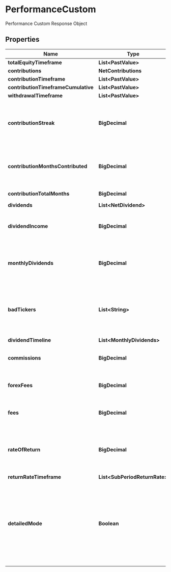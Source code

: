 

# PerformanceCustom

Performance Custom Response Object

## Properties

| Name | Type | Description | Notes |
|------------ | ------------- | ------------- | -------------|
|**totalEquityTimeframe** | **List&lt;PastValue&gt;** |  |  [optional] |
|**contributions** | **NetContributions** |  |  [optional] |
|**contributionTimeframe** | **List&lt;PastValue&gt;** |  |  [optional] |
|**contributionTimeframeCumulative** | **List&lt;PastValue&gt;** |  |  [optional] |
|**withdrawalTimeframe** | **List&lt;PastValue&gt;** |  |  [optional] |
|**contributionStreak** | **BigDecimal** | Current streak of cosecutive months where contributions were made |  [optional] |
|**contributionMonthsContributed** | **BigDecimal** | Number of months in the timeframe with contributions |  [optional] |
|**contributionTotalMonths** | **BigDecimal** | Total months in timeframe |  [optional] |
|**dividends** | **List&lt;NetDividend&gt;** |  |  [optional] |
|**dividendIncome** | **BigDecimal** | Total dividends received over the timeframe |  [optional] |
|**monthlyDividends** | **BigDecimal** | Average dividends received per month over the timeframe |  [optional] |
|**badTickers** | **List&lt;String&gt;** | list of tickers which may not be supported or may not have accurate price data |  [optional] |
|**dividendTimeline** | **List&lt;MonthlyDividends&gt;** |  |  [optional] |
|**commissions** | **BigDecimal** | commissions incurred during the timeframe |  [optional] |
|**forexFees** | **BigDecimal** | forex fees incurred during the timeframe |  [optional] |
|**fees** | **BigDecimal** | other fees incurred during the timeframe |  [optional] |
|**rateOfReturn** | **BigDecimal** | The return rate over the timeframe. Annualized if timeframe is longer than 1 year |  [optional] |
|**returnRateTimeframe** | **List&lt;SubPeriodReturnRate&gt;** |  |  [optional] |
|**detailedMode** | **Boolean** | Whether the user has detailed mode enabled (more frequent data points for totalEquity and contribution timeframes) |  [optional] |




